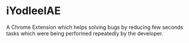 # iYodleeIAE
A Chrome Extension which helps solving bugs by reducing few seconds tasks which were being performed repeatedly by the developer.
